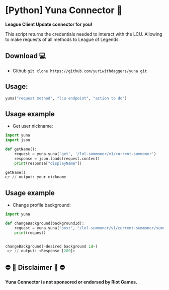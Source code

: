 # [Python] Yuna Connector 🔌
**League Client Update connector for you!**

This script returns the credentials needed to interact with the LCU. Allowing to make requests of all methods to League of Legends.
## Download 💻 




- Github `git clone https://github.com/yuriwithdaggers/yuna.git`

## Usage:
```python
yuna("request method", "lcu endpoint", "action to do")
```
## Usage example
- Get user nickname:

```python
import yuna
import json

def getName():
    request = yuna.yuna('get', '/lol-summoner/v1/current-summoner')
    response = json.loads(request.content)
    print(response["displayName"])

getName()
👉 // output: your nickname
```
## Usage example
- Change profile background:

```python
import yuna

def changeBackground(backgroundId):
    request = yuna.yuna("post", "/lol-summoner/v1/current-summoner/summoner-profile", {'key': 'backgroundSkinId', 'value': backgroundId})
    print(request)


changeBackground(~desired background id~)
 👉 // output: <Response [200]>
```
## ⛔️ 🛑 Disclaimer 🛑 ⛔️


**Yuna Connector is not sponsored or endorsed by Riot Games.**